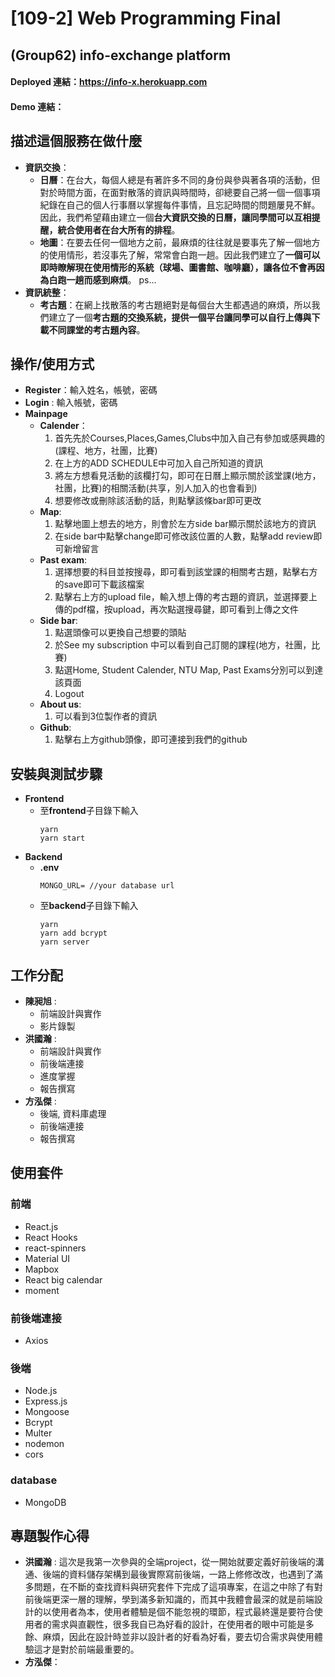 # [109-2] Web Programming Final
## (Group62) info-exchange platform
#### Deployed 連結：https://info-x.herokuapp.com
#### Demo 連結：

## 描述這個服務在做什麼
* **資訊交換**：
    * **日曆**：在台大，每個人總是有著許多不同的身份與參與著各項的活動，但對於時間方面，在面對散落的資訊與時間時，卻總要自己將一個一個事項紀錄在自己的個人行事曆以掌握每件事情，且忘記時間的問題屢見不鮮。因此，我們希望藉由建立一個**台大資訊交換的日曆，讓同學間可以互相提醒，統合使用者在台大所有的排程**。
    * **地圖**：在要去任何一個地方之前，最麻煩的往往就是要事先了解一個地方的使用情形，若沒事先了解，常常會白跑一趟。因此我們建立了**一個可以即時瞭解現在使用情形的系統（球場、圖書館、咖啡廳），讓各位不會再因為白跑一趟而感到麻煩**。
ps...
* **資訊統整**：
    * **考古題**：在網上找散落的考古題絕對是每個台大生都遇過的麻煩，所以我們建立了一個**考古題的交換系統，提供一個平台讓同學可以自行上傳與下載不同課堂的考古題內容**。

## 操作/使用方式
* **Register**：輸入姓名，帳號，密碼
* **Login** : 輸入帳號，密碼
* **Mainpage** 
    * **Calender**：
        1. 首先先於Courses,Places,Games,Clubs中加入自己有參加或感興趣的(課程、地方，社團，比賽)
        2. 在上方的ADD SCHEDULE中可加入自己所知道的資訊
        3. 將左方想看見活動的該欄打勾，即可在日曆上顯示關於該堂課(地方，社團，比賽)的相關活動(共享，別人加入的也會看到)
        4. 想要修改或刪除該活動的話，則點擊該條bar即可更改
    * **Map**:
        1. 點擊地圖上想去的地方，則會於左方side bar顯示關於該地方的資訊
        2. 在side bar中點擊change即可修改該位置的人數，點擊add review即可新增留言
    * **Past exam**:
        1. 選擇想要的科目並按搜尋，即可看到該堂課的相關考古題，點擊右方的save即可下載該檔案
        2. 點擊右上方的upload file，輸入想上傳的考古題的資訊，並選擇要上傳的pdf檔，按upload，再次點選搜尋鍵，即可看到上傳之文件
    * **Side bar**:
        1. 點選頭像可以更換自己想要的頭貼
        2. 於See my subscription 中可以看到自己訂閱的課程(地方，社團，比賽)
        3. 點選Home, Student Calender, NTU Map, Past Exams分別可以到達該頁面
        4. Logout
    * **About us**:
        1. 可以看到3位製作者的資訊
    * **Github**:
        1. 點擊右上方github頭像，即可連接到我們的github
## 安裝與測試步驟
* **Frontend**
    * 至**frontend**子目錄下輸入
        ``` 
        yarn 
        yarn start
        ```
* **Backend**
    * **.env**
        ```
        MONGO_URL= //your database url
        ```
    * 至**backend**子目錄下輸入
        ```
        yarn
        yarn add bcrypt
        yarn server
        ```

## 工作分配
* **陳昶旭** : 
    * 前端設計與實作
    * 影片錄製
* **洪國瀚** : 
    * 前端設計與實作
    * 前後端連接
    * 進度掌握 
    * 報告撰寫
* **方泓傑** : 
    * 後端, 資料庫處理
    * 前後端連接
    * 報告撰寫

## 使用套件
### 前端
* React.js
* React Hooks
* react-spinners
* Material UI
* Mapbox
* React big calendar
* moment
### 前後端連接
* Axios
### 後端
* Node.js
* Express.js
* Mongoose
* Bcrypt
* Multer
* nodemon
* cors

### database
* MongoDB

## 專題製作心得

 * **洪國瀚** : 
 這次是我第一次參與的全端project，從一開始就要定義好前後端的溝通、後端的資料儲存架構到最後實際寫前後端，一路上修修改改，也遇到了滿多問題，在不斷的查找資料與研究套件下完成了這項專案，在這之中除了有對前後端更深一層的理解，學到滿多新知識的，而其中我體會最深的就是前端設計的以使用者為本，使用者體驗是個不能忽視的環節，程式最終還是要符合使用者的需求與直觀性，很多我自已為好看的設計，在使用者的眼中可能是多餘、麻煩，因此在設計時並非以設計者的好看為好看，要去切合需求與使用體驗這才是對於前端最重要的。
 * **方泓傑**：




